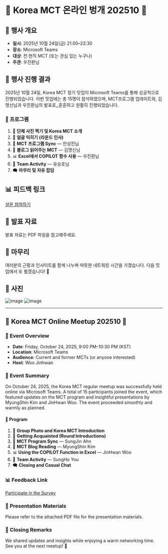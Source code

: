 # 🌟 Korea MCT 온라인 벙개 202510 🌟

## 📅 행사 개요

- **일시**: 2025년 10월 24일(금) 21:00–22:30
- **장소**: Microsoft Teams
- **대상**: 전·현직 MCT (또는 관심 있는 누구나)
- **주관**: 우진환님

## 🎉 행사 진행 결과

2025년 10월 24일, Korea MCT 정기 밋업이 Microsoft Teams를 통해 성공적으로 진행되었습니다. 
이번 밋업에는 총 15명이 참석하였으며, MCT프로그램 업데이트와, 김명신님과 우진환님의 발표로,,훈훈하고 원활히 진행되었습니다.

### 📝 프로그램

1. 📸 **단체 사진 찍기 및 Korea MCT 소개**
2. 🤝 **얼굴 익히기 (라운드 인사)**
3. 🔄 **MCT 프로그램 Sync** — 안성진님
4. 📖 **블로그 읽어주는 MCT** — 김명신님
5. 📊 **Excel에서 COPILOT 함수 사용** — 우진환님
6. 🎯 **Team Activity** — 유승호님
7. 🗨️ **마무리 및 자유 잡담**

## 📊 피드백 링크

[설문 참여하기](https://forms.office.com/r/v47c3pm2FJ)

## 📂 발표 자료

발표 자료는 PDF 파일을 참고해주세요.

## 🌙 마무리

여러분의 근황과 인사이트를 함께 나누며 따뜻한 네트워킹 시간을 가졌습니다. 다음 밋업에서 또 뵙겠습니다! 🍁

## 🎉 사진

![image](https://github.com/user-attachments/assets/1d90b4cc-98e5-4ec4-bac1-7f8e22ada451)
![image](https://github.com/user-attachments/assets/bdc6835d-484b-4f42-b6d5-9bcb69eaf989)

---

## 🌟 Korea MCT Online Meetup 202510 🌟

### 📅 Event Overview

- **Date**: Friday, October 24, 2025, 9:00 PM–10:30 PM (KST)
- **Location**: Microsoft Teams
- **Audience**: Current and former MCTs (or anyone interested)
- **Host**: Woo Jinhwan

### 🎉 Event Summary

On October 24, 2025, the Korea MCT regular meetup was successfully held online via Microsoft Teams. A total of 15 participants joined the event, which featured updates on the MCT program and insightful presentations by MyungShin Kim and JinHwan Woo. The event proceeded smoothly and warmly as planned.

#### 📝 Program

1. 📸 **Group Photo and Korea MCT Introduction**
2. 🤝 **Getting Acquainted (Round Introductions)**
3. 🔄 **MCT Program Sync** — SungJin Ahn
4. 📖 **MCT Blog Reading** — MyungShin Kim
5. 📊 **Using the COPILOT Function in Excel** — JinHwan Woo
6. 🎯 **Team Activity** — SungHo You
7. 🗨️ **Closing and Casual Chat**

### 📊 Feedback Link

[Participate in the Survey](https://forms.office.com/r/v47c3pm2FJ)

### 📂 Presentation Materials

Please refer to the attached PDF file for the presentation materials.

### 🌙 Closing Remarks

We shared updates and insights while enjoying a warm networking time. See you at the next meetup! 🍁

